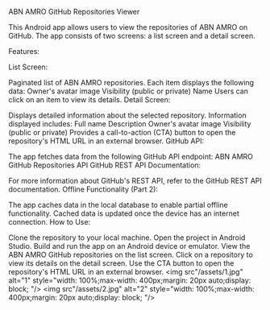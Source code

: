 ABN AMRO GitHub Repositories Viewer

This Android app allows users to view the repositories of ABN AMRO on GitHub. The app consists of two screens: a list screen and a detail screen.

Features:

List Screen:

Paginated list of ABN AMRO repositories.
Each item displays the following data:
Owner's avatar image
Visibility (public or private)
Name
Users can click on an item to view its details.
Detail Screen:

Displays detailed information about the selected repository.
Information displayed includes:
Full name
Description
Owner's avatar image
Visibility (public or private)
Provides a call-to-action (CTA) button to open the repository's HTML URL in an external browser.
GitHub API:

The app fetches data from the following GitHub API endpoint: ABN AMRO GitHub Repositories API
GitHub REST API Documentation:

For more information about GitHub's REST API, refer to the GitHub REST API documentation.
Offline Functionality (Part 2):

The app caches data in the local database to enable partial offline functionality.
Cached data is updated once the device has an internet connection.
How to Use:

Clone the repository to your local machine.
Open the project in Android Studio.
Build and run the app on an Android device or emulator.
View the ABN AMRO GitHub repositories on the list screen.
Click on a repository to view its details on the detail screen.
Use the CTA button to open the repository's HTML URL in an external browser.
<img src"/assets/1.jpg" alt="1" style="width: 100%;max-width: 400px;margin: 20px auto;display: block; "/>
<img src"/assets/2.jpg" alt="2" style="width: 100%;max-width: 400px;margin: 20px auto;display: block; "/>




